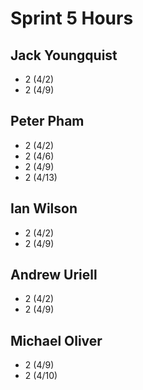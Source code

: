 # Sprint 5 Hours

## Jack Youngquist

- 2 (4/2)
- 2 (4/9)

## Peter Pham

- 2 (4/2)
- 2 (4/6)
- 2 (4/9)
- 2 (4/13)

## Ian Wilson

- 2 (4/2)
- 2 (4/9)

## Andrew Uriell

- 2 (4/2)
- 2 (4/9)

## Michael Oliver

- 2 (4/9)
- 2 (4/10)
